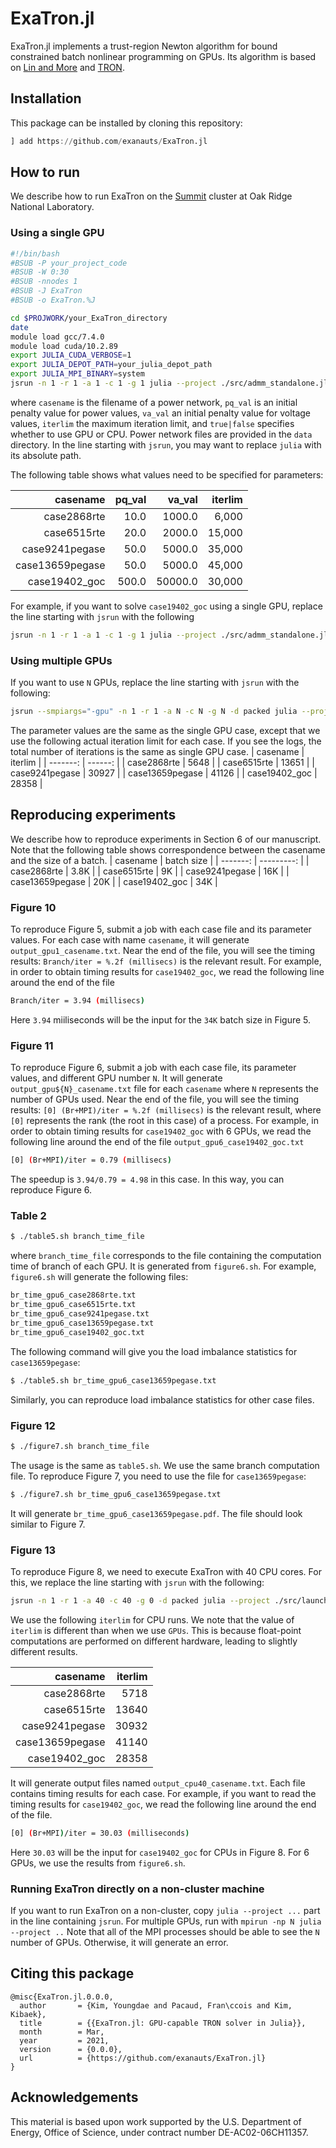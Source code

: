 # ExaTron.jl

ExaTron.jl implements a trust-region Newton algorithm for bound constrained batch nonlinear 
programming on GPUs.
Its algorithm is based on [Lin and More](https://epubs.siam.org/doi/10.1137/S1052623498345075)
and [TRON](https://www.mcs.anl.gov/~more/tron).

## Installation

This package can be installed by cloning this repository:
```julia
] add https://github.com/exanauts/ExaTron.jl
```

## How to run

We describe how to run ExaTron on the [Summit](https://docs.olcf.ornl.gov/systems/summit_user_guide.html) cluster
at Oak Ridge National Laboratory.


### Using a single GPU

```bash
#!/bin/bash
#BSUB -P your_project_code
#BSUB -W 0:30
#BSUB -nnodes 1
#BSUB -J ExaTron
#BSUB -o ExaTron.%J

cd $PROJWORK/your_ExaTron_directory
date
module load gcc/7.4.0
module load cuda/10.2.89
export JULIA_CUDA_VERBOSE=1
export JULIA_DEPOT_PATH=your_julia_depot_path
export JULIA_MPI_BINARY=system
jsrun -n 1 -r 1 -a 1 -c 1 -g 1 julia --project ./src/admm_standalone.jl ./data/casename pq_val va_val iterlim true
```
where `casename` is the filename of a power network, `pq_val` is an initial penalty value
for power values, `va_val` an initial penalty value for voltage values, `iterlim` the
maximum iteration limit, and `true|false` specifies whether to use GPU or CPU.
Power network files are provided in the `data` directory.
In the line starting with `jsrun`, you may want to replace `julia` with its absolute path.

The following table shows what values need to be specified for parameters:

| casename | pq_val | va_val | iterlim |
| -------: | -----: | -----: | ------: |
| case2868rte | 10.0 | 1000.0 | 6,000 |
| case6515rte | 20.0 | 2000.0 | 15,000 |
| case9241pegase | 50.0 | 5000.0 | 35,000 |
| case13659pegase | 50.0 | 5000.0 | 45,000 |
| case19402_goc | 500.0 | 50000.0 | 30,000 |

For example, if you want to solve `case19402_goc` using a single GPU, replace the line starting
with `jsrun` with the following
```bash
jsrun -n 1 -r 1 -a 1 -c 1 -g 1 julia --project ./src/admm_standalone.jl ./data/case19402_goc 500 50000 30000 true
```

### Using multiple GPUs

If you want to use `N` GPUs, replace the line starting with `jsrun` with the following:

```bash
jsrun --smpiargs="-gpu" -n 1 -r 1 -a N -c N -g N -d packed julia --project ./src/launch_mpi.jl ./data/casename pq_val va_val iterlim true
```

The parameter values are the same as the single GPU case, except that we use the following actual
iteration limit for each case. If you see the logs, the total number of iterations is the same as single GPU case.
| casename | iterlim |
| -------: | ------: |
| case2868rte | 5648 |
| case6515rte | 13651 |
| case9241pegase | 30927 |
| case13659pegase | 41126 |
| case19402_goc | 28358 |

## Reproducing experiments

We describe how to reproduce experiments in Section 6 of our manuscript.
Note that the following table shows correspondence between the casename and the size of a batch.
| casename | batch size |
| -------: | ---------: |
| case2868rte | 3.8K |
| case6515rte | 9K |
| case9241pegase | 16K |
| case13659pegase | 20K |
| case19402_goc | 34K |

### Figure 10

To reproduce Figure 5, submit a job with each case file and its parameter values.
For each case with name `casename`, it will generate `output_gpu1_casename.txt`. 
Near the end of the file, you will see the timing results: `Branch/iter = %.2f (millisecs)` is the relevant result.
For example, in order to obtain timing results for `case19402_goc`, we read the following line around the end of 
the file
```bash
Branch/iter = 3.94 (millisecs)
```
Here `3.94` miiliseconds will be the input for the `34K` batch size in Figure 5.

### Figure 11

To reproduce Figure 6, submit a job with each case file, its parameter values, and different GPU number `N`.
It will generate `output_gpu${N}_casename.txt` file for each `casename` where `N` represents the number of GPUs
used. 
Near the end of the file, you will see the timing results: `[0] (Br+MPI)/iter = %.2f (millisecs)` is the relevant result,
where `[0]` represents the rank (the root in this case) of a process.
For example, in order to obtain timing results for `case19402_goc` with 6 GPUs, we read the following line around the end of the file
`output_gpu6_case19402_goc.txt`
```bash
[0] (Br+MPI)/iter = 0.79 (millisecs)
```
The speedup is `3.94/0.79 = 4.98` in this case. In this way, you can reproduce Figure 6.

### Table 2

```bash
$ ./table5.sh branch_time_file
```
where `branch_time_file` corresponds to the file containing the computation time of branch of each GPU.
It is generated from `figure6.sh`. For example, `figure6.sh` will generate the following files:
```bash
br_time_gpu6_case2868rte.txt
br_time_gpu6_case6515rte.txt
br_time_gpu6_case9241pegase.txt
br_time_gpu6_case13659pegase.txt
br_time_gpu6_case19402_goc.txt
```
The following command will give you the load imbalance statistics for `case13659pegase`:
```bash
$ ./table5.sh br_time_gpu6_case13659pegase.txt
```
Similarly, you can reproduce load imbalance statistics for other case files.

### Figure 12

```bash
$ ./figure7.sh branch_time_file
```

The usage is the same as `table5.sh`. We use the same branch computation file.
To reproduce Figure 7, you need to use the file for `case13659pegase`:
```bash
$ ./figure7.sh br_time_gpu6_case13659pegase.txt
```
It will generate `br_time_gpu6_case13659pegase.pdf`. The file should look similar to Figure 7.

### Figure 13

To reproduce Figure 8, we need to execute ExaTron with 40 CPU cores. 
For this, we replace the line starting with `jsrun` with the following:
```bash
jsrun -n 1 -r 1 -a 40 -c 40 -g 0 -d packed julia --project ./src/launch_mpi.jl ./data/casename pq_val va_val iterlim false
```

We use the following `iterlim` for CPU runs. We note that the value of `iterlim` is different than when we use `GPUs`.
This is because float-point computations are performed on different hardware, leading to slightly different results.

| casename | iterlim |
| -------: | ------: |
| case2868rte | 5718 |
| case6515rte | 13640 |
| case9241pegase | 30932 |
| case13659pegase | 41140 |
| case19402_goc | 28358 |

It will generate output files named `output_cpu40_casename.txt`.
Each file contains timing results for each case. For example, if you want to read the timing results for `case19402_goc`,
we read the following line around the end of the file.
```bash
[0] (Br+MPI)/iter = 30.03 (milliseconds)
```
Here `30.03` will be the input for `case19402_goc` for CPUs in Figure 8. For 6 GPUs, we use the results from `figure6.sh`.

### Running ExaTron directly on a non-cluster machine

If you want to run ExaTron on a non-cluster, copy `julia --project ...` part in the line containing `jsrun`.
For multiple GPUs, run with `mpirun -np N julia --project ..`
Note that all of the MPI processes should be able to see the `N` number of GPUs. Otherwise, it will generate an error.

## Citing this package

```
@misc{ExaTron.jl.0.0.0,
  author       = {Kim, Youngdae and Pacaud, Fran\ccois and Kim, Kibaek},
  title        = {{ExaTron.jl: GPU-capable TRON solver in Julia}},
  month        = Mar,
  year         = 2021,
  version      = {0.0.0},
  url          = {https://github.com/exanauts/ExaTron.jl}
}
```

## Acknowledgements

This material is based upon work supported by the U.S. Department of Energy, Office of Science, under contract number DE-AC02-06CH11357.

